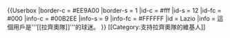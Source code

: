 {{Userbox
  |border-c = #EE9A00
  |border-s = 1
  |id-c     = #fff
  |id-s     = 12
  |id-fc    = #000
  |info-c   = #00B2EE
  |info-s   = 9
  |info-fc  = #FFFFFF
  |id       = Lazio
  |info     = 這個用戶是'''[[拉齊奧隊]]'''的球迷。
}}
[[Category:支持拉齊奧隊的維基人]]